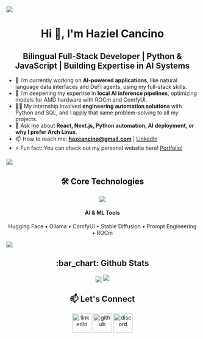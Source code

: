 <!-- horizontal divider -->
<img src="https://user-images.githubusercontent.com/73097560/115834477-dbab4500-a447-11eb-908a-139a6edaec5c.gif">

<!-- h1 without bottom border -->
<div align="center">
  <h1>Hi 👋, I'm Haziel Cancino</h1>
</div>

<!-- h2 without bottom border -->
<div align="center">
  <h2>Bilingual Full-Stack Developer | Python & JavaScript | Building Expertise in AI Systems</h2>
</div>

<!-- Introduction start -->
- 🔭 I’m currently working on **AI-powered applications**, like natural language data interfaces and DeFi agents, using my full-stack skills.
- 🌱 I’m deepening my expertise in **local AI inference pipelines**, optimizing models for AMD hardware with ROCm and ComfyUI.
- 👨‍💻 My internship involved **engineering automation solutions** with Python and SQL, and I apply that same problem-solving to all my projects.
- 💬 Ask me about **React, Next.js, Python automation, AI deployment, or why I prefer Arch Linux**.
- 📫 How to reach me: **hazcancino@gmail.com** | <a href="https://www.linkedin.com/in/haziel-cancino-/">LinkedIn</a>
- ⚡ Fun fact: You can check out my personal website here! <a href="https://www.haziel.dev">Portfolio!</a>

<!-- Introduction end -->

<!-- horizontal divider -->
<img src="https://user-images.githubusercontent.com/73097560/115834477-dbab4500-a447-11eb-908a-139a6edaec5c.gif">

<!-- Tech Stack Section -->
<div align="center">
  <h2>🛠️ Core Technologies</h2>
</div>

<p align="center">
  <a href="https://skillicons.dev">
    <!-- Curated list to match your resume -->
    <img src="https://skillicons.dev/icons?i=python,javascript,react,nextjs,nodejs,tailwind,docker,git,github,linux,postgresql,sqlite,html,css,java,cpp&perline=16" />
  </a>
</p>

<!-- AI/ML Specific Tools -->
<div align="center">
  <h4>AI & ML Tools</h4>
  <p>Hugging Face • Ollama • ComfyUI • Stable Diffusion • Prompt Engineering • ROCm</p>
</div>

<!-- horizontal divider -->
<img src="https://user-images.githubusercontent.com/73097560/115834477-dbab4500-a447-11eb-908a-139a6edaec5c.gif">

<!-- stats -->
<h2 align="center">:bar_chart: Github Stats</h2>

<p align="center"><img align="center" src="https://github-readme-streak-stats.herokuapp.com/?user=hazielcancino&theme=radical&hide_border=false" <br/>

<!-- horizontal divider -->
<img src="https://user-images.githubusercontent.com/73097560/115834477-dbab4500-a447-11eb-908a-139a6edaec5c.gif">

<!-- Connect with me -->
<div align="center">
  <h2>📫 Let's Connect</h2>
</div>

<p align="center">
<a href="https://www.linkedin.com/in/haziel-cancino-/" target="blank"><img align="center" src="https://user-images.githubusercontent.com/88904952/234979284-68c11d7f-1acc-4f0c-ac78-044e1037d7b0.png" alt="linkedin" height="50" width="50" /></a>
<a href="https://github.com/HazielCancino" target="blank"><img align="center" src="https://skillicons.dev/icons?i=github" alt="github" height="50" width="50" /></a>
<a href="https://discordapp.com/users/hazcang" target="blank"><img align="center" src="https://user-images.githubusercontent.com/88904952/234982627-019fd336-6248-453c-9b05-97c13fd1d207.png" alt="discord" height="50" width="50" /></a>
</p>



